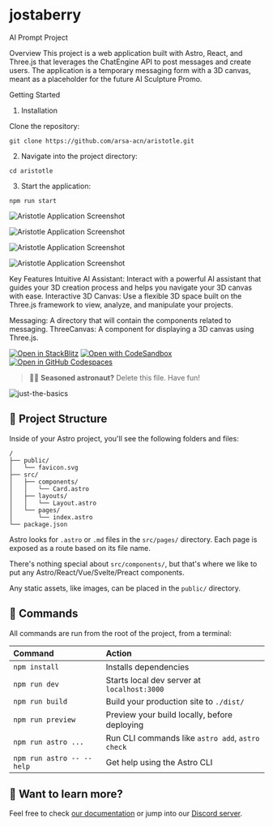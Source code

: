 # jostaberry

AI Prompt Project

Overview
This project is a web application built with Astro, React, and Three.js that leverages the ChatEngine API to post messages and create users. The application is a temporary messaging form with a 3D canvas, meant as a placeholder for the future AI Sculpture Promo.

Getting Started
1. Installation

Clone the repository:

```
git clone https://github.com/arsa-acn/aristotle.git
```

2. Navigate into the project directory:

```
cd aristotle
```

3. Start the application:

```
npm run start
```
![Aristotle Application Screenshot](webapp/src/images/router-green-button.png)

![Aristotle Application Screenshot](webapp/src/images/brand-agent.png)

![Aristotle Application Screenshot](webapp/src/images/cable-router.png)

![Aristotle Application Screenshot](webapp/src/images/home-page.png)

Key Features
Intuitive AI Assistant: Interact with a powerful AI assistant that guides your 3D creation process and helps you navigate your 3D canvas with ease.
Interactive 3D Canvas: Use a flexible 3D space built on the Three.js framework to view, analyze, and manipulate your projects.

Messaging: A directory that will contain the components related to messaging.
ThreeCanvas: A component for displaying a 3D canvas using Three.js.


[![Open in StackBlitz](https://developer.stackblitz.com/img/open_in_stackblitz.svg)](https://stackblitz.com/github/withastro/astro/tree/latest/examples/basics)
[![Open with CodeSandbox](https://assets.codesandbox.io/github/button-edit-lime.svg)](https://codesandbox.io/p/sandbox/github/withastro/astro/tree/latest/examples/basics)
[![Open in GitHub Codespaces](https://github.com/codespaces/badge.svg)](https://codespaces.new/withastro/astro?devcontainer_path=.devcontainer/basics/devcontainer.json)

> 🧑‍🚀 **Seasoned astronaut?** Delete this file. Have fun!

![just-the-basics](https://github.com/withastro/astro/assets/2244813/a0a5533c-a856-4198-8470-2d67b1d7c554)

## 🚀 Project Structure

Inside of your Astro project, you'll see the following folders and files:

```
/
├── public/
│   └── favicon.svg
├── src/
│   ├── components/
│   │   └── Card.astro
│   ├── layouts/
│   │   └── Layout.astro
│   └── pages/
│       └── index.astro
└── package.json
```

Astro looks for `.astro` or `.md` files in the `src/pages/` directory. Each page is exposed as a route based on its file name.

There's nothing special about `src/components/`, but that's where we like to put any Astro/React/Vue/Svelte/Preact components.

Any static assets, like images, can be placed in the `public/` directory.

## 🧞 Commands

All commands are run from the root of the project, from a terminal:

| Command                   | Action                                           |
| :------------------------ | :----------------------------------------------- |
| `npm install`             | Installs dependencies                            |
| `npm run dev`             | Starts local dev server at `localhost:3000`      |
| `npm run build`           | Build your production site to `./dist/`          |
| `npm run preview`         | Preview your build locally, before deploying     |
| `npm run astro ...`       | Run CLI commands like `astro add`, `astro check` |
| `npm run astro -- --help` | Get help using the Astro CLI                     |

## 👀 Want to learn more?

Feel free to check [our documentation](https://docs.astro.build) or jump into our [Discord server](https://astro.build/chat).

